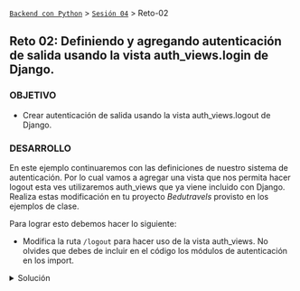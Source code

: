 [`Backend con Python`](../../Readme.md) > [`Sesión 04`](../Readme.md) > Reto-02
## Reto 02:  Definiendo y agregando autenticación de salida usando la vista auth_views.login de Django.

### OBJETIVO
- Crear autenticación de salida usando la vista auth_views.logout de Django.


### DESARROLLO
En este ejemplo continuaremos con las definiciones de nuestro sistema de autenticación. Por lo cual vamos a agregar una vista que nos permita hacer logout esta ves utilizaremos auth_views que ya viene incluido con Django. Realiza estas modificación en tu proyecto _Bedutravels_ provisto en los ejemplos de clase.

Para lograr esto debemos hacer lo siguiente:

- Modifica la ruta `/logout` para hacer uso de la vista auth_views. No olvides que debes de incluir en el código los módulos de autenticación en los import.


<details>
<summary>Solución</summary>
   recuerda importar en tu archivos views.py lo siguiente:

   ```python.
   from django.contrib.auth import authenticate, login, logout
   ```

   En el archivo urls.py __Se modifica la ruta:__
   ```python
   path("logout/", auth_views.logoutView.as_view(next_page="/login/"), name="logout"),
   ```
   De igual forma no se requiere la la vista `logout_user()` .

   __Borra la vista `logout_user() del archivos views.py`__

    Verifica que el proceso de login y logout sigue funcionando
</details>